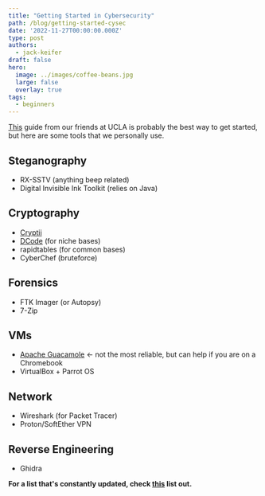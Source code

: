 ```yaml
---
title: "Getting Started in Cybersecurity"
path: /blog/getting-started-cysec
date: '2022-11-27T00:00:00.000Z'
type: post
authors:
  - jack-keifer
draft: false
hero:
  image: ../images/coffee-beans.jpg
  large: false
  overlay: true
tags:
  - beginners
---
```


[This](https://github.com/pbrucla/PBR-Onboarding-And-Resources) guide from our friends at UCLA is probably the best way to get started, but here are some tools that we personally use.

## Steganography
* RX-SSTV (anything beep related)
* Digital Invisible Ink Toolkit (relies on Java)

## Cryptography
* [Cryptii](cryptii.com)
* [DCode](dcode.fr) (for niche bases)
* rapidtables (for common bases)
* CyberChef (bruteforce)

## Forensics
* FTK Imager (or Autopsy)
* 7-Zip

## VMs
* [Apache Guacamole](guac.baycyber.net) <- not the most reliable, but can help if you are on a Chromebook
* VirtualBox + Parrot OS

## Network
* Wireshark (for Packet Tracer)
* Proton/SoftEther VPN

## Reverse Engineering
* Ghidra

**For a list that's constantly updated, check [this](https://github.com/stars/mapoztate/lists/cysec) list out.**
